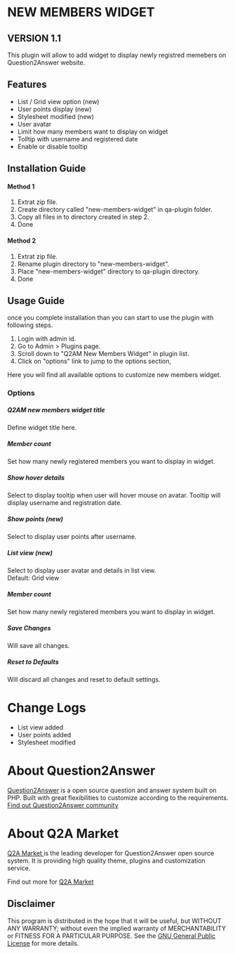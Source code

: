 NEW MEMBERS WIDGET
==================
VERSION 1.1
-----------

This plugin will allow to add widget to display newly registred memebers on Question2Answer website.

Features
--------
- List / Grid view option (new)
- User points display (new)
- Stylesheet modified (new)
- User avatar
- Limit how many members want to display on widget
- Tolltip with username and registered date
- Enable or disable tooltip

Installation Guide
------------------

#### Method 1

1. Extrat zip file.
2. Create directory called "new-members-widget" in qa-plugin folder.
3. Copy all files in to directory created in step 2.
4. Done

#### Method 2

1. Extrat zip file.
2. Rename plugin directory to "new-members-widget".
3. Place "new-members-widget" directory to qa-plugin directory.
4. Done

Usage Guide
-----------

once you complete installation than you can start to use the plugin with following steps.

1. Login with admin id.
2. Go to Admin > Plugins page.
3. Scroll down to "Q2AM New Members Widget" in plugin list.
4. Click on "options" link to jump to the options section,

Here you will find all available options to customize new members widget.

### Options

##### Q2AM new members widget title 
Define widget title here.

##### Member count
Set how many newly registered members you want to display in widget.

##### Show hover details
Select to display tooltip when user will hover mouse on avatar. Tooltip will display username and registration date.

##### Show points (new)
Select to display user points after username.

##### List view (new)
Select to display user avatar and details in list view.  
Default: Grid view

##### Member count
Set how many newly registered members you want to display in widget.

##### Save Changes
Will save all changes.

##### Reset to Defaults
Will discard all changes and reset to default settings.

Change Logs
===========
- List view added
- User points added
- Stylesheet modified

About Question2Answer
=====================
[Question2Answer][q2a_link] is a open source question and answer system built on PHP. Built with great flexibilities to customize according to the requirements. [Find out Question2Answer community][q2a_community]

About Q2A Market
================
[Q2A Market ][author]is the leading developer for Question2Answer open source system. It is providing high quality theme, plugins and customization service.

Find out more for [Q2A Market][author]


Disclaimer
----------
This program is distributed in the hope that it will be useful, but WITHOUT ANY WARRANTY; 
without even the implied warranty of MERCHANTABILITY or FITNESS FOR A PARTICULAR PURPOSE. 
See the [GNU General Public License][GNU] for more details.

[q2a_link]:http://www.question2answer.org
[q2a_community]:http://www.question2answer.org/qa/
[author]: http://www.q2amarket.com
[GNU]:http://www.gnu.org/licenses/gpl.html